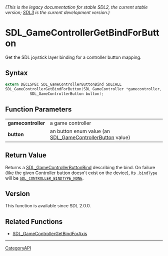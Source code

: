 ###### (This is the legacy documentation for stable SDL2, the current stable version; [SDL3](https://wiki.libsdl.org/SDL3/) is the current development version.)
# SDL_GameControllerGetBindForButton

Get the SDL joystick layer binding for a controller button mapping.

## Syntax

```c
extern DECLSPEC SDL_GameControllerButtonBind SDLCALL
SDL_GameControllerGetBindForButton(SDL_GameController *gamecontroller,
           SDL_GameControllerButton button);

```

## Function Parameters

|                        |                                                                                      |
| ---------------------- | ------------------------------------------------------------------------------------ |
| **gamecontroller**     | a game controller                                                                    |
| **button**             | an button enum value (an [SDL_GameControllerButton](SDL_GameControllerButton) value) |

## Return Value

Returns a [SDL_GameControllerButtonBind](SDL_GameControllerButtonBind)
describing the bind. On failure (like the given Controller button doesn't
exist on the device), its `.bindType` will be
[`SDL_CONTROLLER_BINDTYPE_NONE`](SDL_CONTROLLER_BINDTYPE_NONE).

## Version

This function is available since SDL 2.0.0.

## Related Functions

* [SDL_GameControllerGetBindForAxis](SDL_GameControllerGetBindForAxis)

----
[CategoryAPI](CategoryAPI)

